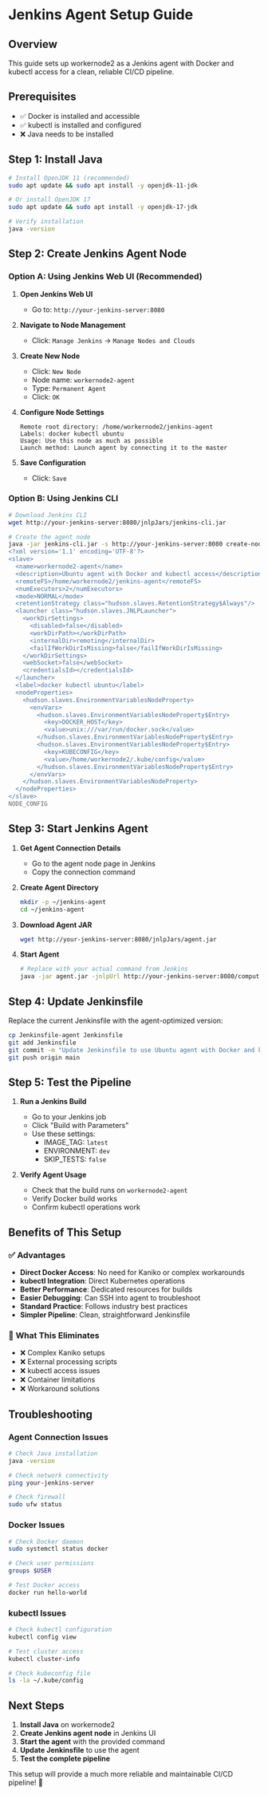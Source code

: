 # Jenkins Agent Setup Guide

## Overview
This guide sets up workernode2 as a Jenkins agent with Docker and kubectl access for a clean, reliable CI/CD pipeline.

## Prerequisites
- ✅ Docker is installed and accessible
- ✅ kubectl is installed and configured
- ❌ Java needs to be installed

## Step 1: Install Java

```bash
# Install OpenJDK 11 (recommended)
sudo apt update && sudo apt install -y openjdk-11-jdk

# Or install OpenJDK 17
sudo apt update && sudo apt install -y openjdk-17-jdk

# Verify installation
java -version
```

## Step 2: Create Jenkins Agent Node

### Option A: Using Jenkins Web UI (Recommended)

1. **Open Jenkins Web UI**
   - Go to: `http://your-jenkins-server:8080`

2. **Navigate to Node Management**
   - Click: `Manage Jenkins` → `Manage Nodes and Clouds`

3. **Create New Node**
   - Click: `New Node`
   - Node name: `workernode2-agent`
   - Type: `Permanent Agent`
   - Click: `OK`

4. **Configure Node Settings**
   ```
   Remote root directory: /home/workernode2/jenkins-agent
   Labels: docker kubectl ubuntu
   Usage: Use this node as much as possible
   Launch method: Launch agent by connecting it to the master
   ```

5. **Save Configuration**
   - Click: `Save`

### Option B: Using Jenkins CLI

```bash
# Download Jenkins CLI
wget http://your-jenkins-server:8080/jnlpJars/jenkins-cli.jar

# Create the agent node
java -jar jenkins-cli.jar -s http://your-jenkins-server:8080 create-node workernode2-agent << 'NODE_CONFIG'
<?xml version='1.1' encoding='UTF-8'?>
<slave>
  <name>workernode2-agent</name>
  <description>Ubuntu agent with Docker and kubectl access</description>
  <remoteFS>/home/workernode2/jenkins-agent</remoteFS>
  <numExecutors>2</numExecutors>
  <mode>NORMAL</mode>
  <retentionStrategy class="hudson.slaves.RetentionStrategy$Always"/>
  <launcher class="hudson.slaves.JNLPLauncher">
    <workDirSettings>
      <disabled>false</disabled>
      <workDirPath></workDirPath>
      <internalDir>remoting</internalDir>
      <failIfWorkDirIsMissing>false</failIfWorkDirIsMissing>
    </workDirSettings>
    <webSocket>false</webSocket>
    <credentialsId></credentialsId>
  </launcher>
  <label>docker kubectl ubuntu</label>
  <nodeProperties>
    <hudson.slaves.EnvironmentVariablesNodeProperty>
      <envVars>
        <hudson.slaves.EnvironmentVariablesNodeProperty$Entry>
          <key>DOCKER_HOST</key>
          <value>unix:///var/run/docker.sock</value>
        </hudson.slaves.EnvironmentVariablesNodeProperty$Entry>
        <hudson.slaves.EnvironmentVariablesNodeProperty$Entry>
          <key>KUBECONFIG</key>
          <value>/home/workernode2/.kube/config</value>
        </hudson.slaves.EnvironmentVariablesNodeProperty$Entry>
      </envVars>
    </hudson.slaves.EnvironmentVariablesNodeProperty>
  </nodeProperties>
</slave>
NODE_CONFIG
```

## Step 3: Start Jenkins Agent

1. **Get Agent Connection Details**
   - Go to the agent node page in Jenkins
   - Copy the connection command

2. **Create Agent Directory**
   ```bash
   mkdir -p ~/jenkins-agent
   cd ~/jenkins-agent
   ```

3. **Download Agent JAR**
   ```bash
   wget http://your-jenkins-server:8080/jnlpJars/agent.jar
   ```

4. **Start Agent**
   ```bash
   # Replace with your actual command from Jenkins
   java -jar agent.jar -jnlpUrl http://your-jenkins-server:8080/computer/workernode2-agent/slave-agent.jnlp -secret YOUR_SECRET
   ```

## Step 4: Update Jenkinsfile

Replace the current Jenkinsfile with the agent-optimized version:

```bash
cp Jenkinsfile-agent Jenkinsfile
git add Jenkinsfile
git commit -m "Update Jenkinsfile to use Ubuntu agent with Docker and kubectl"
git push origin main
```

## Step 5: Test the Pipeline

1. **Run a Jenkins Build**
   - Go to your Jenkins job
   - Click "Build with Parameters"
   - Use these settings:
     - IMAGE_TAG: `latest`
     - ENVIRONMENT: `dev`
     - SKIP_TESTS: `false`

2. **Verify Agent Usage**
   - Check that the build runs on `workernode2-agent`
   - Verify Docker build works
   - Confirm kubectl operations work

## Benefits of This Setup

### ✅ **Advantages**
- **Direct Docker Access**: No need for Kaniko or complex workarounds
- **kubectl Integration**: Direct Kubernetes operations
- **Better Performance**: Dedicated resources for builds
- **Easier Debugging**: Can SSH into agent to troubleshoot
- **Standard Practice**: Follows industry best practices
- **Simpler Pipeline**: Clean, straightforward Jenkinsfile

### 🔧 **What This Eliminates**
- ❌ Complex Kaniko setups
- ❌ External processing scripts
- ❌ kubectl access issues
- ❌ Container limitations
- ❌ Workaround solutions

## Troubleshooting

### Agent Connection Issues
```bash
# Check Java installation
java -version

# Check network connectivity
ping your-jenkins-server

# Check firewall
sudo ufw status
```

### Docker Issues
```bash
# Check Docker daemon
sudo systemctl status docker

# Check user permissions
groups $USER

# Test Docker access
docker run hello-world
```

### kubectl Issues
```bash
# Check kubectl configuration
kubectl config view

# Test cluster access
kubectl cluster-info

# Check kubeconfig file
ls -la ~/.kube/config
```

## Next Steps

1. **Install Java** on workernode2
2. **Create Jenkins agent node** in Jenkins UI
3. **Start the agent** with the provided command
4. **Update Jenkinsfile** to use the agent
5. **Test the complete pipeline**

This setup will provide a much more reliable and maintainable CI/CD pipeline! 🚀
